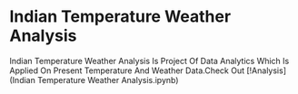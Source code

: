 # Indian Temperature Weather Analysis

Indian Temperature Weather Analysis Is Project Of Data Analytics Which Is Applied On Present Temperature And Weather Data.Check Out [!Analysis](Indian Temperature Weather Analysis.ipynb)

